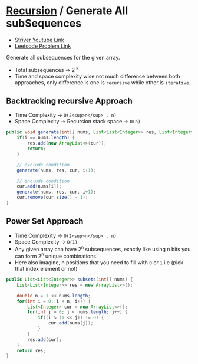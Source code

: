 # [Recursion](./recursion%20and%20backtracking.md) / Generate All subSequences

-   [Striver Youtube Link](https://www.youtube.com/watch?v=b7AYbpM5YrE)
-   [Leetcode Problem Link](https://leetcode.com/problems/subsets/)

Generate all subsequences for the given array.

-   Total subsequences => 2 <sup>k</sup>
-   Time and space complexity wise not much difference between both approaches, only difference is one is `recursive` while other is `iterative`.

## Backtracking recursive Approach

-   Time Complexity -> `O(2<sup>n</sup> . n)`
-   Space Complexity -> Recursion stack space -> `O(n)`

```java
public void generate(int[] nums, List<List<Integer>> res, List<Integer> cur, int i) {
    if(i == nums.length) {
        res.add(new ArrayList<>(cur));
        return;
    }

    // exclude condition
    generate(nums, res, cur, i+1);

    // include condition
    cur.add(nums[i]);
    generate(nums, res, cur, i+1);
    cur.remove(cur.size() - 1);
}
```

## Power Set Approach

-   Time Complexity -> `O(2<sup>n</sup> . n)`
-   Space Complexity -> `O(1)`
-   Any given array can have 2<sup>n</sup> subsequences, exactly like using n bits you can form 2<sup>n</sup> unique combinations.
-   Here also imagine, n positions that you need to fill with `0` or `1` i.e (pick that index element or not)

```java
public List<List<Integer>> subsets(int[] nums) {
    List<List<Integer>> res = new ArrayList<>();

    double n = 1 << nums.length;
    for(int i = 0; i < n; i++) {
        List<Integer> cur = new ArrayList<>();
        for(int j = 0; j < nums.length; j++) {
            if((i & (1 << j)) != 0) {
                cur.add(nums[j]);
            }
        }
        res.add(cur);
    }
    return res;
}
```
